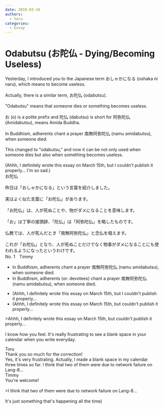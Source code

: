 ```yaml
---
date: 2018-03-16
authors:
  - toru
categories:
  - Essay
---
```


<h1 id="subject_show">Odabutsu (お陀仏 - Dying/Becoming Useless)</h1>
<div class="date" hidden>Mar 16, 2018 20:15</div>
<div id="post"><div id="body_show_ori">
Yesterday, I introduced you to the Japanese term おしゃかになる (oshaka ni naru), which means to become useless.<br/><br/>Actually, there is a similar term, お陀仏 (odabutsu).<br/><br/>"Odabutsu" means that someone dies or something becomes useless.<br/><br/>お (o) is a polite prefix and 陀仏 (dabutsu) is short for 阿弥陀仏 (Amidabutsu), means Amida Buddha. <br/><br/>In Buddhism, adherents chant a prayer 南無阿弥陀仏 (namu amidabutsu), when someone died.<br/><br/>This changed to "odabutsu," and now it can be not only used when someone dies but also when something becomes useless.<br/><br/>(Ahhh, I definitely wrote this essay on March 15th, but I couldn't publish it properly... I'm so sad.)
</div></div>

<!-- more -->

<div id="post_ja"><div id="body_show_mo">
お陀仏<br/><br/>昨日は「おしゃかになる」という言葉を紹介しました。<br/><br/>実はよく似た言葉に「お陀仏」があります。<br/><br/>「お陀仏」は、人が死ぬことや、物がダメになることを意味します。<br/><br/>「お」は丁寧の接頭辞、「陀仏」は「阿弥陀仏」を略したものです。<br/><br/>仏教では、人が死んだとき「南無阿弥陀仏」と念仏を唱えます。<br/><br/>これが「お陀仏」となり、人が死ぬことだけでなく物事がダメになることにも使われるようになったというわけです。
</div></div>
<div id="block"><div class="first_name"> No. 1　<span class="just_name">Timmy</span></div><div id="block2">
<ul class="correction_field">
<li class="incorrect">In Buddhism, adherents chant a prayer 南無阿弥陀仏 (namu amidabutsu), when someone died.</li>
<li class="corrected correct">
In Buddhism, adherents (or: <span class="f_blue">devotees</span>) chant a prayer 南無阿弥陀仏 (namu amidabutsu), when someone died.
</li>
</ul>
<ul class="correction_field">
<li class="incorrect">(Ahhh, I definitely wrote this essay on March 15th, but I couldn't publish it properly...</li>
<li class="corrected correct">
(Ahhh, I definitely wrote this essay on March 15th, but couldn't publish it properly...
</li>
</ul>
<p class="comment_small">
 &gt;Ahhh, I definitely wrote this essay on March 15th, but couldn't publish it properly...
 <br/>
 <br/>
 I know how you feel. It's really frustrating to see a blank space in your calendar when you write everyday.
</p>

</div><div class="name"><span class="just_name">Toru</span><br>
Thank you so much for the correction!<br/>Yes, it's very frustrating. Actually, I made a blank space in my calendar three times so far. I think that two of them were due to network failure on Lang-8...
</div>
<div class="name"><span class="just_name">Timmy</span><br>
You're welcome!<br/><br/>&gt;I think that two of them were due to network failure on Lang-8...<br/><br/>It's just something that's happening all the time)
</div>
</div>
